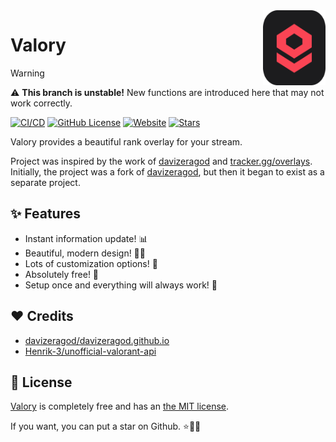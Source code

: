 <a href="https://overlay.haxgun.ru/">
  <img align="right" width="100" height="120" src="frontend/public/logo.svg">
</a>


# Valory

> [!WARNING]
> ⚠ <strong>This branch is unstable!</strong>  New functions are introduced here that may not work correctly.


[![CI/CD](https://github.com/haxgun/valory/actions/workflows/master.yml/badge.svg)](https://github.com/haxgun/valory/actions/workflows/master.yml)
[![GitHub License](https://img.shields.io/github/license/haxgun/valory)](https://github.com/haxgun/valory/blob/main/LICENSE)
[![Website](https://img.shields.io/website?url=https://overlay.haxgun.ru)](https://overlay.haxgun.ru/)
[![Stars](https://img.shields.io/github/stars/haxgun/valory)](https://github.com/haxgun/valory/stargazers)

Valory provides a beautiful rank overlay for your stream.

Project was inspired by the work of [davizeragod](https://davizeragod.github.io/) and [tracker.gg/overlays](https://tracker.gg/overlays).
Initially, the project was a fork of [davizeragod](https://davizeragod.github.io/), but then it began to exist as a separate project.

## ✨ Features

- Instant information update! 📊
- Beautiful, modern design! 💅🏻
- Lots of customization options! 🎨
- Absolutely free! 💸
- Setup once and everything will always work! 🥰

## ❤️ Credits

- [davizeragod/davizeragod.github.io](https://github.com/davizeragod/davizeragod.github.io)
- [Henrik-3/unofficial-valorant-api](https://github.com/Henrik-3/unofficial-valorant-api)

## 📄 License

[Valory](https://github.com/haxgun/valory) is completely free and has an [the MIT license](https://github.com/haxgun/valory/blob/main/LICENSE).

If you want, you can put a star on Github. ⭐🫶🏻